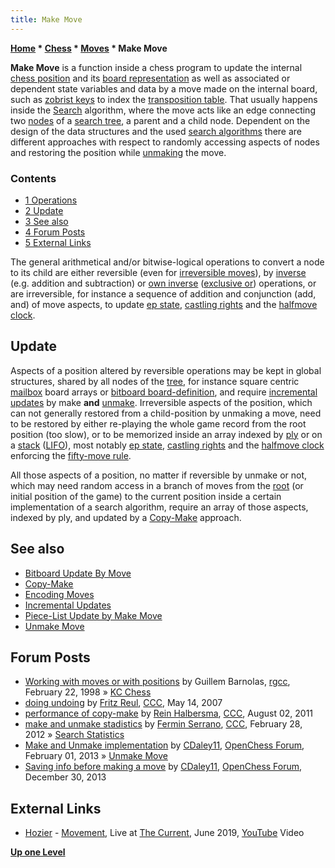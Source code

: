 ```yaml
---
title: Make Move
---
```

**[Home](Home "Home") \* [Chess](Chess "Chess") \* [Moves](Moves "Moves") \* Make Move**


**Make Move** is a function inside a chess program to update the internal [chess position](Chess_Position "Chess Position") and its [board representation](Board_Representation "Board Representation") as well as associated or dependent state variables and data by a move made on the internal board, such as [zobrist keys](Zobrist_Hashing "Zobrist Hashing") to index the [transposition table](Transposition_Table "Transposition Table"). That usually happens inside the [Search](Search "Search") algorithm, where the move acts like an edge connecting two [nodes](Node "Node") of a [search tree](Search_Tree "Search Tree"), a parent and a child node. Dependent on the design of the data structures and the used [search algorithms](Search "Search") there are different approaches with respect to randomly accessing aspects of nodes and restoring the position while [unmaking](Unmake_Move "Unmake Move") the move.



### Contents


* [1 Operations](#operations)
* [2 Update](#update)
* [3 See also](#see-also)
* [4 Forum Posts](#forum-posts)
* [5 External Links](#external-links)






The general arithmetical and/or bitwise-logical operations to convert a node to its child are either reversible (even for [irreversible moves](Irreversible_Moves "Irreversible Moves")), by [inverse](https://en.wikipedia.org/wiki/Inverse_function) (e.g. addition and subtraction) or [own inverse](https://en.wikipedia.org/wiki/Involution_%28mathematics%29) ([exclusive or](General_Setwise_Operations#ExclusiveOr "General Setwise Operations")) operations, or are irreversible, for instance a sequence of addition and conjunction (add, and) of move aspects, to update [ep state](En_passant "En passant"), [castling rights](Castling_Rights "Castling Rights") and the [halfmove clock](Halfmove_Clock "Halfmove Clock").



## Update


Aspects of a position altered by reversible operations may be kept in global structures, shared by all nodes of the [tree](Search_Tree "Search Tree"), for instance square centric [mailbox](Mailbox "Mailbox") board arrays or [bitboard board-definition](Bitboard_Board-Definition "Bitboard Board-Definition"), and require [incremental updates](Incremental_Updates "Incremental Updates") by make **and** [unmake](Unmake_Move "Unmake Move"). Irreversible aspects of the position, which can not generally restored from a child-position by unmaking a move, need to be restored by either re-playing the whole game record from the root position (too slow), or to be memorized inside an array indexed by [ply](Ply "Ply") or on a [stack](Stack "Stack") ([LIFO](https://en.wikipedia.org/wiki/LIFO_%28computing%29)), most notably [ep state](En_passant "En passant"), [castling rights](Castling_Rights "Castling Rights") and the [halfmove clock](Halfmove_Clock "Halfmove Clock") enforcing the [fifty-move rule](Fifty-move_Rule "Fifty-move Rule").


All those aspects of a position, no matter if reversible by unmake or not, which may need random access in a branch of moves from the [root](Root "Root") (or initial position of the game) to the current position inside a certain implementation of a search algorithm, require an array of those aspects, indexed by ply, and updated by a [Copy-Make](Copy-Make "Copy-Make") approach.



## See also


* [Bitboard Update By Move](General_Setwise_Operations#UpdateByMove "General Setwise Operations")
* [Copy-Make](Copy-Make "Copy-Make")
* [Encoding Moves](Encoding_Moves "Encoding Moves")
* [Incremental Updates](Incremental_Updates "Incremental Updates")
* [Piece-List Update by Make Move](Piece-Lists#Make "Piece-Lists")
* [Unmake Move](Unmake_Move "Unmake Move")


## Forum Posts


* [Working with moves or with positions](https://groups.google.com/d/msg/rec.games.chess.computer/EQxCixpytBg/e1R0a7u1WMsJ) by Guillem Barnolas, [rgcc](Computer_Chess_Forums "Computer Chess Forums"), February 22, 1998 » [KC Chess](KC_Chess "KC Chess")
* [doing undoing](http://www.talkchess.com/forum/viewtopic.php?t=13764) by [Fritz Reul](Fritz_Reul "Fritz Reul"), [CCC](CCC "CCC"), May 14, 2007
* [performance of copy-make](http://www.talkchess.com/forum/viewtopic.php?t=39938) by [Rein Halbersma](Rein_Halbersma "Rein Halbersma"), [CCC](CCC "CCC"), August 02, 2011
* [make and unmake stadistics](http://www.talkchess.com/forum3/viewtopic.php?f=7&t=42665) by [Fermin Serrano](Fermin_Serrano "Fermin Serrano"), [CCC](CCC "CCC"), February 28, 2012 » [Search Statistics](Search_Statistics "Search Statistics")
* [Make and Unmake implementation](http://www.open-chess.org/viewtopic.php?f=5&t=2250) by [CDaley11](Christian_Daley "Christian Daley"), [OpenChess Forum](Computer_Chess_Forums "Computer Chess Forums"), February 01, 2013 » [Unmake Move](Unmake_Move "Unmake Move")
* [Saving info before making a move](http://www.open-chess.org/viewtopic.php?f=5&t=2554) by [CDaley11](Christian_Daley "Christian Daley"), [OpenChess Forum](Computer_Chess_Forums "Computer Chess Forums"), December 30, 2013


## External Links


* [Hozier](Category:Hozier "Category:Hozier") - [Movement](https://en.wikipedia.org/wiki/Wasteland,_Baby!), Live at [The Current](https://en.wikipedia.org/wiki/KCMP), June 2019, [YouTube](https://en.wikipedia.org/wiki/YouTube) Video


 
**[Up one Level](Moves "Moves")**







 
